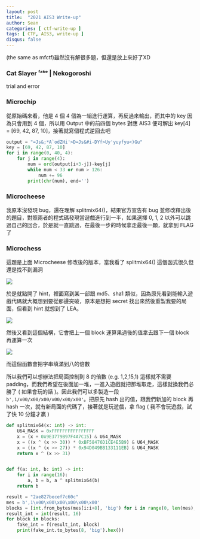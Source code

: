```yaml
---
layout: post
title:  "2021 AIS3 Write-up"
author: Sean
categories: [ ctf-write-up ]
tags: [ CTF, AIS3, write-up ]
disqus: false
---
```


(the same as mfctf)雖然沒有解很多題，但還是放上來好了XD

### Cat Slayer ᶠᵃᵏᵉ | Nekogoroshi
trial and error

### Microchip
從原始碼來看，他是 4 個 4 個為一組進行運算，再反過來輸出，而其中的 key 因為只會用到 4 個，所以用 Output 中的前四個 bytes 對應 AIS3 便可解出 key[4] = [69, 42, 87, 10]，接著就寫個程式逆回去吧
```py
output = "=Js&;*A`odZHi'>D=Js&#i-DYf>Uy'yuyfyu<)Gu"
key = [69, 42, 87, 10]
for i in range(0, 40, 4):
    for j in range(4):
        num = ord(output[i+3-j])-key[j]
        while num < 33 or num > 126:
            num += 96
        print(chr(num), end='')
```

### Microcheese
我原本沒發現 bug，還在理解 splitmix64()，結果官方宣告有 bug 並修改釋出後的題目，對照兩者的程式碼發現當遊戲進行到一半，如果選擇 0, 1, 2 以外可以跳過自己的回合，於是就一直跳過，在最後一步的時候拿走最後一顆，就拿到 FLAG了

### Microchess
這題是上面 Microcheese 修改後的版本，當我看了 splitmix64() 這個函式很久但還是找不到漏洞

![](https://i.imgur.com/HjLRgpm.png)

於是就點開了 hint，裡面寫到某一部跟 md5、sha1 類似，因為原先看到能輸入遊戲代碼就大概想到要從那邊突破，原本是想把 secret 找出來然後重製我要的局面，但看到 hint 就想到了 LEA。

![](https://i.imgur.com/NjsojLr.png)

然後又看到這個結構，它會把上一個 block 運算果過後的值拿去跟下一個 block 再運算一次

![](https://i.imgur.com/SwsGJ2k.png)

而這個函數會把字串填滿到八的倍數

所以我們可以想辦法把局面控制到 8 的倍數 (e.g. 1,2,15,1) 這樣就不需要 padding，而我們希望在後面加一堆，一進入遊戲就把那堆取走，這樣就換我們必勝了 ( 如果會玩的話 )。因此我們可以多製造一段 `b',1/x00/x00/x00/x00/x00/x00'`。把原先 hash 出的值，跟我們新加的 block 再 hash 一次，就有新局面的代碼了，接著就是玩遊戲，拿 flag ( 我不會玩遊戲，試了快 10 分鐘才贏 )

```py
def splitmix64(x: int) -> int:
    U64_MASK = 0xFFFFFFFFFFFFFFFF
    x = (x + 0x9E3779B97F4A7C15) & U64_MASK
    x = ((x ^ (x >> 30)) * 0xBF58476D1CE4E5B9) & U64_MASK
    x = ((x ^ (x >> 27)) * 0x94D049BB133111EB) & U64_MASK
    return x ^ (x >> 31)


def f(a: int, b: int) -> int:
    for i in range(16):
        a, b = b, a ^ splitmix64(b)
    return b

result = "2ae827becef7c60c"
mes = b',1\x00\x00\x00\x00\x00\x00'
blocks = [int.from_bytes(mes[i:i+8], 'big') for i in range(0, len(mes), 8)]
result_int = int(result, 16)
for block in blocks:
    fake_int = f(result_int, block)
    print(fake_int.to_bytes(8, 'big').hex())
```